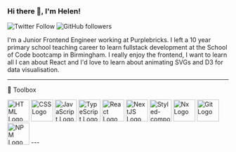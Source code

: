 ### Hi there 👋, I'm Helen!

![Twitter Follow](https://img.shields.io/twitter/follow/helen8297?style=social)
![GitHub followers](https://img.shields.io/github/followers/helen8297?style=social)

I'm a Junior Frontend Engineer working at Purplebricks. I left a 10 year primary school teaching career to learn fullstack development at the School of Code bootcamp in Birmingham. I really enjoy the frontend, I want to learn all I can about React and I'd love to learn about animating SVGs and D3 for data visualisation. 

---

🧰 Toolbox

<img src="https://cdn.worldvectorlogo.com/logos/html5-1.svg" alt="HTML Logo" width="50" height="50"/>

<img src="https://cdn.worldvectorlogo.com/logos/css3.svg" alt="CSS Logo" width="50" height="50"/>

<img src="https://cdn.worldvectorlogo.com/logos/logo-javascript.svg" alt="JavaScript Logo" width="50" height="50"/>

<img src="https://cdn.worldvectorlogo.com/logos/typescript.svg" alt="TypeScript Logo" width="50" height="50"/>

<img src="https://cdn.worldvectorlogo.com/logos/react-2.svg" alt="React Logo" width="50" height="50"/>

<img src="https://cdn.worldvectorlogo.com/logos/next-js.svg" alt="NextJS Logo" width="50" height="50" background="white"/>

<img src="https://cdn.worldvectorlogo.com/logos/styled-components-1.svg" alt="Styled-components Logo" width="50" height="50"/>

<img src="https://raw.githubusercontent.com/nrwl/nx/master/nx-logo.png" alt="Nx Logo" width="50" height="50"/>

<img src="https://cdn.worldvectorlogo.com/logos/git.svg" alt="Git Logo" width="50" height="50"/>

<img src="https://cdn.worldvectorlogo.com/logos/npm.svg" alt="NPM Logo" width="50" height="50"/>
---







<!--
Here are some ideas to get you started:

- 🔭 I’m currently working on ...
- 🌱 I’m currently learning ...
- 👯 I’m looking to collaborate on ...
- 🤔 I’m looking for help with ...
- 💬 Ask me about ...
- 📫 How to reach me: ...
- 😄 Pronouns: ...
- ⚡ Fun fact: ...
-->
